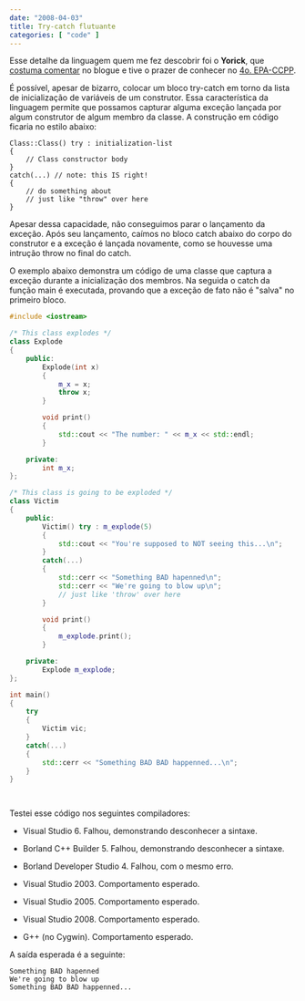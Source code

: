 ```yaml
---
date: "2008-04-03"
title: Try-catch flutuante
categories: [ "code" ]
---
```

Esse detalhe da linguagem quem me fez descobrir foi o **Yorick**, que [costuma comentar](http://www.caloni.com.br/quando-o-ponteiro-nulo-nao-e-invalido#comment-345) no blogue e tive o prazer de conhecer no [4o. EPA-CCPP](/epa-ccpp-4-nossa-comunidade-ganhando-forma).

É possível, apesar de bizarro, colocar um bloco try-catch em torno da lista de inicialização de variáveis de um construtor. Essa característica da linguagem permite que possamos capturar alguma exceção lançada por algum construtor de algum membro da classe. A construção em código ficaria no estilo abaixo:

    
    Class::Class() try : initialization-list
    {
        // Class constructor body
    }
    catch(...) // note: this IS right!
    {
        // do something about
        // just like "throw" over here
    }

Apesar dessa capacidade, não conseguimos parar o lançamento da exceção. Após seu lançamento, caímos no bloco catch abaixo do corpo do construtor e a exceção é lançada novamente, como se houvesse uma intrução throw no final do catch.

O exemplo abaixo demonstra um código de uma classe que captura a exceção durante a inicialização dos membros. Na seguida o catch da função main é executada, provando que a exceção de fato não é "salva" no primeiro bloco.

```cpp
#include <iostream>

/* This class explodes */
class Explode
{
	public:
		Explode(int x) 
		{
			m_x = x;
			throw x;
		}

		void print()
		{
			std::cout << "The number: " << m_x << std::endl;
		}

	private:
		int m_x;
};

/* This class is going to be exploded */
class Victim
{
	public:
		Victim() try : m_explode(5)
		{
			std::cout << "You're supposed to NOT seeing this...\n";
		}
		catch(...) 
		{ 
			std::cerr << "Something BAD hapenned\n";
			std::cerr << "We're going to blow up\n";
			// just like 'throw' over here
		}

		void print()
		{
			m_explode.print();
		}

	private:
		Explode m_explode;
};

int main()
{
	try
	{
		Victim vic;
	}
	catch(...)
	{
		std::cerr << "Something BAD BAD happenned...\n";
	}
}

 

```

Testei esse código nos seguintes compiladores:

    
  * Visual Studio 6. Falhou, demonstrando desconhecer a sintaxe.

    
  * Borland C++ Builder 5. Falhou, demonstrando desconhecer a sintaxe.

    
  * Borland Developer Studio 4. Falhou, com o mesmo erro.

    
  * Visual Studio 2003. Comportamento esperado.

    
  * Visual Studio 2005. Comportamento esperado.

    
  * Visual Studio 2008. Comportamento esperado.

    
  * G++ (no Cygwin). Comportamento esperado.

A saída esperada é a seguinte:

    
    Something BAD hapenned
    We're going to blow up
    Something BAD BAD happenned...
